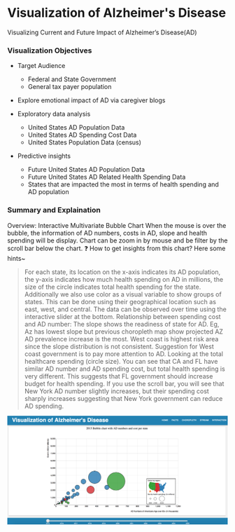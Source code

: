 # Visualization of Alzheimer's Disease
Visualizing Current and Future Impact of Alzheimer’s Disease(AD)

### Visualization Objectives
* Target Audience
    * Federal and State Government
    * General tax payer population

* Explore emotional impact of AD via caregiver blogs

* Exploratory data analysis
    * United States AD Population Data
    * United States AD Spending Cost Data
    * United States Population Data (census)

* Predictive insights
    * Future United States AD Population Data
    * Future United States AD Related Health Spending Data
    * States that are impacted the most in terms of health spending and AD population

### Summary and Explaination
Overview: Interactive Multivariate Bubble Chart
When the mouse is over the bubble, the information of AD numbers, costs in AD, slope and health spending will be display. Chart can be zoom in by mouse and be filter by the scroll bar below the chart.
:question: How to get insights from this chart? 
Here some hints~
> For each state, its location on the x-axis indicates its AD population, the y-axis indicates how much health spending on AD in millions, the size of the circle indicates total health spending for the state. Additionally we also use color as a visual variable to show groups of states. This can be done using their geographical location such as east, west, and central. The data can be observed over time using the interactive slider at the bottom. 
Relationship between spending cost and AD number: The slope shows the readiness of state for AD. Eg, Az has lowest slope but previous choropleth map show projected AZ AD prevalence increase is the most.
West coast is highest risk area since the slope distribution is not consistent. Suggestion for West coast government is to pay more attention to AD.
Looking at the total healthcare spending (circle size). You can see that CA and FL have similar AD number and AD spending cost, but total health spending is very different. This suggests that FL government should increase budget for health spending.
If you use the scroll bar, you will see that New York AD number slightly increases, but their spending cost sharply increases suggesting that New York government can reduce AD spending.

[![bubble](/pic/bubble.png)](https://zishanfu.github.io/Visualization-of-Alzheimer-s-Disease/index.html)


